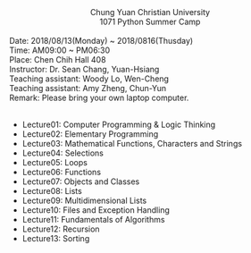 <center>Chung Yuan Christian University<br /></center>
<center>1071 Python Summer Camp<br /></center>
<br />
Date: 2018/08/13(Monday) ~ 2018/0816(Thusday)<br />
Time: AM09:00 ~ PM06:30<br />
Place: Chen Chih Hall 408<br />
Instructor: Dr. Sean Chang, Yuan-Hsiang<br />
Teaching assistant: Woody Lo, Wen-Cheng<br />
Teaching assistant: Amy Zheng, Chun-Yun<br />
Remark: Please bring your own laptop computer.<br />
<br />
<ul>
<li>Lecture01: Computer Programming & Logic Thinking</li>
<li>Lecture02: Elementary Programming</li>
<li>Lecture03: Mathematical Functions, Characters and Strings</li>
<li>Lecture04: Selections</li>
<li>Lecture05: Loops</li>
<li>Lecture06: Functions</li>
<li>Lecture07: Objects and Classes</li>
<li>Lecture08: Lists</li>
<li>Lecture09: Multidimensional Lists</li>
<li>Lecture10: Files and Exception Handling</li>
<li>Lecture11: Fundamentals of Algorithms</li>
<li>Lecture12: Recursion</li>
<li>Lecture13: Sorting</li>
<br />
<br />
</ul>
